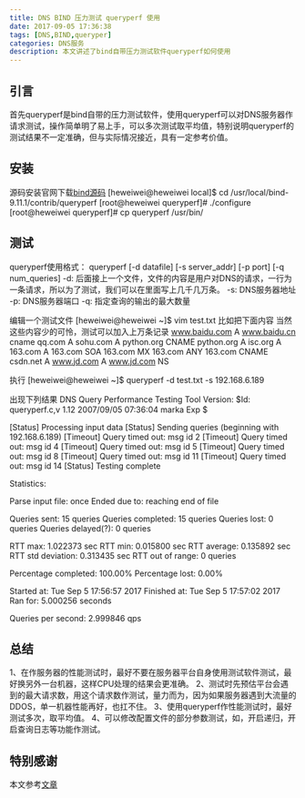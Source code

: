```yaml
---
title: DNS BIND 压力测试 queryperf 使用
date: 2017-09-05 17:36:38
tags: [DNS,BIND,queryper]
categories: DNS服务
description: 本文讲述了bind自带压力测试软件queryperf如何使用
---
```

<!--more-->

## 引言
首先queryperf是bind自带的压力测试软件，使用queryperf可以对DNS服务器作请求测试，操作简单明了易上手，可以多次测试取平均值，特别说明queryperf的测试结果不一定准确，但与实际情况接近，具有一定参考价值。

## 安装
源码安装官网下载[bind源码](https://ftp.isc.org/isc/bind9/9.11.2/)
[heweiwei@heweiwei local]$ cd /usr/local/bind-9.11.1/contrib/queryperf
[root@heweiwei queryperf]# ./configure
[root@heweiwei queryperf]# cp queryperf /usr/bin/

## 测试
queryperf使用格式：
queryperf [-d datafile] [-s server_addr] [-p port] [-q num_queries]
-d: 后面接上一个文件，文件的内容是用户对DNS的请求，一行为一条请求，所以为了测试，我们可以在里面写上几千几万条。
-s: DNS服务器地址
-p: DNS服务器端口
-q: 指定查询的输出的最大数量

编辑一个测试文件
[heweiwei@heweiwei ~]$ vim test.txt
比如把下面内容 当然这些内容少的可怜，测试可以加入上万条记录
www.baidu.com   A
www.baidu.cn    cname
qq.com A
sohu.com A
python.org CNAME
python.org A
isc.org A
163.com A
163.com SOA
163.com MX
163.com ANY
163.com CNAME
csdn.net A
www.jd.com A
www.jd.com NS

执行
[heweiwei@heweiwei ~]$ queryperf -d test.txt -s 192.168.6.189

出现下列结果
DNS Query Performance Testing Tool
Version: $Id: queryperf.c,v 1.12 2007/09/05 07:36:04 marka Exp $

[Status] Processing input data
[Status] Sending queries (beginning with 192.168.6.189)
[Timeout] Query timed out: msg id 2
[Timeout] Query timed out: msg id 4
[Timeout] Query timed out: msg id 5
[Timeout] Query timed out: msg id 8
[Timeout] Query timed out: msg id 11
[Timeout] Query timed out: msg id 14
[Status] Testing complete

Statistics:

  Parse input file:     once
  Ended due to:         reaching end of file

  Queries sent:         15 queries
  Queries completed:    15 queries
  Queries lost:         0 queries
  Queries delayed(?):   0 queries

  RTT max:         	1.022373 sec
  RTT min:              0.015800 sec
  RTT average:          0.135892 sec
  RTT std deviation:    0.313435 sec
  RTT out of range:     0 queries

  Percentage completed: 100.00%
  Percentage lost:        0.00%

  Started at:           Tue Sep  5 17:56:57 2017
  Finished at:          Tue Sep  5 17:57:02 2017
  Ran for:              5.000256 seconds

  Queries per second:   2.999846 qps

## 总结 
1、在作服务器的性能测试时，最好不要在服务器平台自身使用测试软件测试，最好换另外一台机器，这样CPU处理的结果会更准确。
2、测试时先预估平台会遇到的最大请求数，用这个请求数作测试，量力而为，因为如果服务器遇到大流量的DDOS，单一机器性能再好，也扛不住。
3、使用queryperf作性能测试时，最好测试多次，取平均值。
4、可以修改配置文件的部分参数测试，如，开启递归，开启查询日志等功能作测试。

## 特别感谢
本文参考[文章](http://blog.csdn.net/zhu_tianwei/article/details/45202899)












